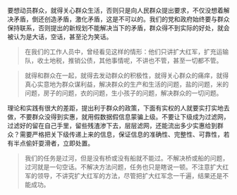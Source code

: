 要想动员群众，就得关心群众生活，否则只是向人民群众提出要求，不仅没想着解决矛盾，倒还创造矛盾，激化矛盾，这是不可以的。我们的党和政府始终要与群众保持联系，否则提出的新规划不能解决当下的矛盾，群众得不到实际的好处，就会被认为是大话，空话，甚至沦为笑话。

> 在我们的工作人员中，曾经看见这样的情形：他们只讲扩大红军，扩充运输队，收土地税，推销公债，其他事情呢，不讲也不管，甚至一切都不管。

> 就得和群众在一起，就得去发动群众的积极性，就得关心群众的痛痒，就得真心实意地为群众谋利益，解决群众的生产和生活的问题，盐的问题，米的问题，房子的问题，衣的问题，生小孩子的问题，解决群众的一切问题。

理论和实践有很大的差距，提出利于群众的政策，下面有实权的人就要实打实地去做，不要群众没得到实惠，就用假数据假信息蒙骗上级。不要让下级成为过滤网，过滤好的留在自己手里，留些残渣渗下去，层层滤网，还能流出多少实惠给到群众？需要严格把关下级传递上来的信息，保证信息的准确性、完整性、可靠性，若有半点偷奸耍滑者，立即处置。

> 我们的任务是过河，但是没有桥或没有船就不能过。不解决桥或船的问题，过河就是一句空话。不解决方法问题，任务也只是瞎说一顿。不注意扩大红军的领导，不讲究扩大红军的方法，尽管把扩大红军念一千遍，结果还是不能成功。